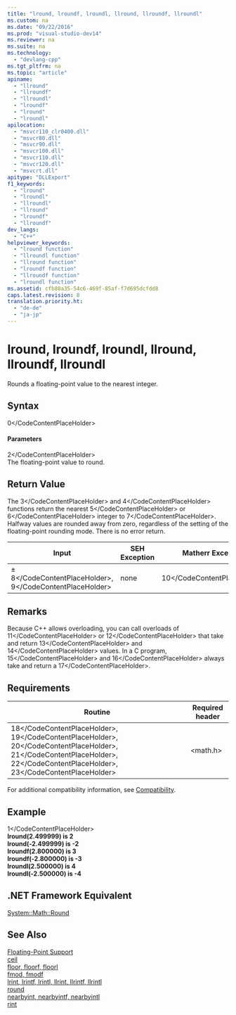 ```yaml
---
title: "lround, lroundf, lroundl, llround, llroundf, llroundl"
ms.custom: na
ms.date: "09/22/2016"
ms.prod: "visual-studio-dev14"
ms.reviewer: na
ms.suite: na
ms.technology: 
  - "devlang-cpp"
ms.tgt_pltfrm: na
ms.topic: "article"
apiname: 
  - "llround"
  - "llroundf"
  - "llroundl"
  - "lroundf"
  - "lround"
  - "lroundl"
apilocation: 
  - "msvcr110_clr0400.dll"
  - "msvcr80.dll"
  - "msvcr90.dll"
  - "msvcr100.dll"
  - "msvcr110.dll"
  - "msvcr120.dll"
  - "msvcrt.dll"
apitype: "DLLExport"
f1_keywords: 
  - "lround"
  - "lroundl"
  - "llroundl"
  - "llround"
  - "lroundf"
  - "llroundf"
dev_langs: 
  - "C++"
helpviewer_keywords: 
  - "lround function"
  - "llroundl function"
  - "llround function"
  - "lroundf function"
  - "llroundf function"
  - "lroundl function"
ms.assetid: cfb88a35-54c6-469f-85af-f7d695dcfdd8
caps.latest.revision: 8
translation.priority.ht: 
  - "de-de"
  - "ja-jp"
---
```

# lround, lroundf, lroundl, llround, llroundf, llroundl
Rounds a floating-point value to the nearest integer.  
  
## Syntax  
  
<CodeContentPlaceHolder>0\</CodeContentPlaceHolder>  
#### Parameters  
 <CodeContentPlaceHolder>2\</CodeContentPlaceHolder>  
 The floating-point value to round.  
  
## Return Value  
 The <CodeContentPlaceHolder>3\</CodeContentPlaceHolder> and <CodeContentPlaceHolder>4\</CodeContentPlaceHolder> functions return the nearest <CodeContentPlaceHolder>5\</CodeContentPlaceHolder> or <CodeContentPlaceHolder>6\</CodeContentPlaceHolder> integer to <CodeContentPlaceHolder>7\</CodeContentPlaceHolder>. Halfway values are rounded away from zero, regardless of the setting of the floating-point rounding mode. There is no error return.  
  
|Input|SEH Exception|Matherr Exception|  
|-----------|-------------------|-----------------------|  
|± <CodeContentPlaceHolder>8\</CodeContentPlaceHolder>, <CodeContentPlaceHolder>9\</CodeContentPlaceHolder>|none|<CodeContentPlaceHolder>10\</CodeContentPlaceHolder>|  
  
## Remarks  
 Because C++ allows overloading, you can call overloads of <CodeContentPlaceHolder>11\</CodeContentPlaceHolder> or <CodeContentPlaceHolder>12\</CodeContentPlaceHolder> that take and return <CodeContentPlaceHolder>13\</CodeContentPlaceHolder> and <CodeContentPlaceHolder>14\</CodeContentPlaceHolder> values. In a C program, <CodeContentPlaceHolder>15\</CodeContentPlaceHolder> and <CodeContentPlaceHolder>16\</CodeContentPlaceHolder> always take and return a <CodeContentPlaceHolder>17\</CodeContentPlaceHolder>.  
  
## Requirements  
  
|Routine|Required header|  
|-------------|---------------------|  
|<CodeContentPlaceHolder>18\</CodeContentPlaceHolder>, <CodeContentPlaceHolder>19\</CodeContentPlaceHolder>, <CodeContentPlaceHolder>20\</CodeContentPlaceHolder>, <CodeContentPlaceHolder>21\</CodeContentPlaceHolder>, <CodeContentPlaceHolder>22\</CodeContentPlaceHolder>, <CodeContentPlaceHolder>23\</CodeContentPlaceHolder>|\<math.h>|  
  
 For additional compatibility information, see [Compatibility](../vs140/compatibility.md).  
  
## Example  
  
<CodeContentPlaceHolder>1\</CodeContentPlaceHolder>  
 **lround(2.499999) is 2**  
**lround(-2.499999) is -2**  
**lroundf(2.800000) is 3**  
**lroundf(-2.800000) is -3**  
**lroundl(2.500000) is 4**  
**lroundl(-2.500000) is -4**   
## .NET Framework Equivalent  
 [System::Math::Round](https://msdn.microsoft.com/en-us/library/system.math.round.aspx)  
  
## See Also  
 [Floating-Point Support](../vs140/floating-point-support.md)   
 [ceil](../vs140/ceil--ceilf--ceill.md)   
 [floor, floorf, floorl](../vs140/floor--floorf--floorl.md)   
 [fmod, fmodf](../vs140/fmod--fmodf.md)   
 [lrint, lrintf, lrintl, llrint, llrintf, llrintl](assetId:///312fd869-a9c0-4107-bb23-ab8299d04385)   
 [round](../vs140/round--roundf--roundl.md)   
 [nearbyint, nearbyintf, nearbyintl](assetId:///15111e73-331d-41d1-81b7-3e10df894848)   
 [rint](../vs140/rint--rintf--rintl.md)